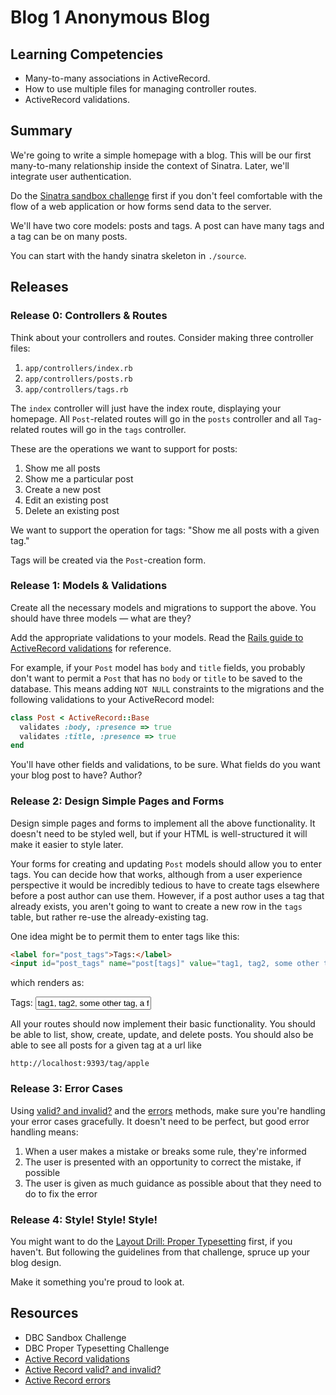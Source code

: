 # Blog 1 Anonymous Blog

## Learning Competencies

* Many-to-many associations in ActiveRecord.
* How to use multiple files for managing controller routes.
* ActiveRecord validations.

## Summary

We're going to write a simple homepage with a blog.  This will be our first
many-to-many relationship inside the context of Sinatra.  Later, we'll
integrate user authentication.

Do the [Sinatra sandbox challenge][sandbox challenge] first if you don't feel
comfortable with the flow of a web application or how forms send data to the
server.

We'll have two core models: posts and tags.  A post can have many tags and a
tag can be on many posts.

You can start with the handy sinatra skeleton in `./source`.

## Releases

### Release 0: Controllers &amp; Routes

Think about your controllers and routes.  Consider making three controller files:

1. `app/controllers/index.rb`
2. `app/controllers/posts.rb`
3. `app/controllers/tags.rb`

The `index` controller will just have the index route, displaying your
homepage.  All `Post`-related routes will go in the `posts` controller and all
`Tag`-related routes will go in the `tags` controller.

These are the operations we want to support for posts:

1. Show me all posts
2. Show me a particular post
3. Create a new post
4. Edit an existing post
5. Delete an existing post

We want to support the operation for tags: "Show me all posts with a given
tag."

Tags will be created via the `Post`-creation form.

### Release 1: Models &amp; Validations

Create all the necessary models and migrations to support the above.  You
should have three models &mdash; what are they?

Add the appropriate validations to your models.  Read the [Rails guide to
ActiveRecord validations][AR validations] for reference.

For example, if your `Post` model has `body` and `title` fields, you probably
don't want to permit a `Post` that has no `body` or `title` to be saved to the
database.  This means adding `NOT NULL` constraints to the migrations and the
following validations to your ActiveRecord model:

```ruby
class Post < ActiveRecord::Base
  validates :body, :presence => true
  validates :title, :presence => true
end
```

You'll have other fields and validations, to be sure.  What fields do you want your blog post to have?  Author?

### Release 2: Design Simple Pages and Forms

Design simple pages and forms to implement all the above functionality.  It
doesn't need to be styled well, but if your HTML is well-structured it will
make it easier to style later.

Your forms for creating and updating `Post` models should allow you to enter
tags.  You can decide how that works, although from a user experience
perspective it would be incredibly tedious to have to create tags elsewhere
before a post author can use them.  However, if a post author uses a tag that
already exists, you aren't going to want to create a new row in the `tags`
table, but rather re-use the already-existing tag.

One idea might be to permit them to enter tags like this:

```html
<label for="post_tags">Tags:</label>
<input id="post_tags" name="post[tags]" value="tag1, tag2, some other tag, a fourth tag">
```

which renders as:

<label for="post_tags">Tags:</label>
<input id="post_tags" name="post[tags]" value="tag1, tag2, some other tag, a fourth tag" class="span4">

All your routes should now implement their basic functionality.  You should be
able to list, show, create, update, and delete posts.  You should also be able
to see all posts for a given tag at a url like

```text
http://localhost:9393/tag/apple
```

### Release 3: Error Cases

Using [valid? and invalid?][valid_invalid] and the [errors][errors] methods,
make sure you're handling your error cases gracefully.  It doesn't need to be
perfect, but good error handling means:

1. When a user makes a mistake or breaks some rule, they're informed
2. The user is presented with an opportunity to correct the mistake, if possible
3. The user is given as much guidance as possible about that they need to do to fix the error

### Release 4: Style!  Style!  Style!

You might want to do the [Layout Drill: Proper Typesetting][proper formatting
challenge] first, if you haven't.  But following the guidelines from that
challenge, spruce up your blog design.

Make it something you're proud to look at.

## Resources

* DBC Sandbox Challenge
* DBC Proper Typesetting Challenge
* [Active Record validations][AR validations]
* [Active Record valid? and invalid?][valid_invalid]
* [Active Record errors][errors]


[sandbox challenge]: https://github.com/Devbootcamp/sinatra-sandbox-challenge
[AR validations]: (http://guides.rubyonrails.org/active_record_validations_callbacks.html)
[valid_invalid]: (http://guides.rubyonrails.org/active_record_validations_callbacks.html#valid-and-invalid)
[errors]: http://guides.rubyonrails.org/active_record_validations_callbacks.html#validations_overview-errors
[proper formatting challenge]: https://github.com/Devbootcamp/layout-drill-proper-typesetting-challenge
